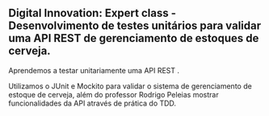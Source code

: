 <h2>Digital Innovation: Expert class - Desenvolvimento de testes unitários para validar uma API REST de gerenciamento de estoques de cerveja.</h2>



Aprendemos a testar unitariamente uma API REST .

Utilizamos o JUnit e Mockito para validar o sistema de gerenciamento de estoque de cerveja, além do professor Rodrigo Peleias mostrar funcionalidades da API através de prática do TDD.



